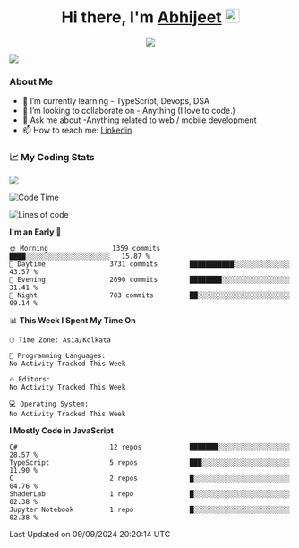 <div align="center">
   <h1>Hi there, I'm <a href="">Abhijeet</a> <img src="https://media.giphy.com/media/hvRJCLFzcasrR4ia7z/giphy.gif" width="25px"> </h1>
   
   
   <img src="https://pronoun.cyou/x/y?subject=He&object=Him&height=20"> 
</div>

![](https://komarev.com/ghpvc/?username=abhijeetsingh-22)

<h3>About Me </h3>

<!-- - 🔭 I’m currently working on - My engineering Capstone Project -->
- 🌱 I’m currently learning - TypeScript, Devops, DSA
- 👯 I’m looking to collaborate on - Anything (I love to code.)
- 💬 Ask me about -Anything related to web / mobile development
- 📫 How to reach me: [Linkedin](https://www.linkedin.com/in/amabhijeet/)

### &#128200; My Coding Stats

<img align="center" src="https://github-readme-stats.vercel.app/api?username=abhijeetsingh-22&count_private=true&show_icons=true&theme=default&hide=stars" />

<!--START_SECTION:waka-->
![Code Time](http://img.shields.io/badge/Code%20Time-463%20hrs%2033%20mins-blue)

![Lines of code](https://img.shields.io/badge/From%20Hello%20World%20I%27ve%20Written-77.9%20million%20lines%20of%20code-blue)

**I'm an Early 🐤** 

```text
🌞 Morning                1359 commits        ████░░░░░░░░░░░░░░░░░░░░░   15.87 % 
🌆 Daytime                3731 commits        ███████████░░░░░░░░░░░░░░   43.57 % 
🌃 Evening                2690 commits        ████████░░░░░░░░░░░░░░░░░   31.41 % 
🌙 Night                  783 commits         ██░░░░░░░░░░░░░░░░░░░░░░░   09.14 % 
```


📊 **This Week I Spent My Time On** 

```text
🕑︎ Time Zone: Asia/Kolkata

💬 Programming Languages: 
No Activity Tracked This Week

🔥 Editors: 
No Activity Tracked This Week

💻 Operating System: 
No Activity Tracked This Week
```

**I Mostly Code in JavaScript** 

```text
C#                       12 repos            ███████░░░░░░░░░░░░░░░░░░   28.57 % 
TypeScript               5 repos             ███░░░░░░░░░░░░░░░░░░░░░░   11.90 % 
C                        2 repos             █░░░░░░░░░░░░░░░░░░░░░░░░   04.76 % 
ShaderLab                1 repo              █░░░░░░░░░░░░░░░░░░░░░░░░   02.38 % 
Jupyter Notebook         1 repo              █░░░░░░░░░░░░░░░░░░░░░░░░   02.38 % 
```




 Last Updated on 09/09/2024 20:20:14 UTC
<!--END_SECTION:waka-->
